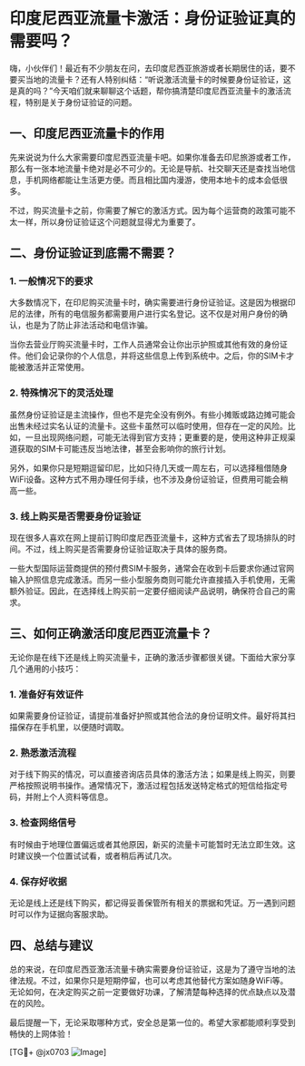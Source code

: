 # 印度尼西亚流量卡激活：身份证验证真的需要吗？

嗨，小伙伴们！最近有不少朋友在问，去印度尼西亚旅游或者长期居住的话，要不要买当地的流量卡？还有人特别纠结：“听说激活流量卡的时候要身份证验证，这是真的吗？”今天咱们就来聊聊这个话题，帮你搞清楚印度尼西亚流量卡的激活流程，特别是关于身份证验证的问题。

## 一、印度尼西亚流量卡的作用

先来说说为什么大家需要印度尼西亚流量卡吧。如果你准备去印尼旅游或者工作，那么有一张本地流量卡绝对是必不可少的。无论是导航、社交聊天还是查找当地信息，手机网络都能让生活更方便。而且相比国内漫游，使用本地卡的成本会低很多。

不过，购买流量卡之前，你需要了解它的激活方式。因为每个运营商的政策可能不太一样，所以身份证验证这个问题就显得尤为重要了。

## 二、身份证验证到底需不需要？

### 1. **一般情况下的要求**
大多数情况下，在印尼购买流量卡时，确实需要进行身份证验证。这是因为根据印尼的法律，所有的电信服务都需要用户进行实名登记。这不仅是对用户身份的确认，也是为了防止非法活动和电信诈骗。

当你去营业厅购买流量卡时，工作人员通常会让你出示护照或其他有效的身份证件。他们会记录你的个人信息，并将这些信息上传到系统中。之后，你的SIM卡才能被激活并正常使用。

### 2. **特殊情况下的灵活处理**
虽然身份证验证是主流操作，但也不是完全没有例外。有些小摊贩或路边摊可能会出售未经过实名认证的流量卡。这些卡虽然可以临时使用，但存在一定的风险。比如，一旦出现网络问题，可能无法得到官方支持；更重要的是，使用这种非正规渠道获取的SIM卡可能违反当地法律，甚至会影响你的旅行计划。

另外，如果你只是短期逗留印尼，比如只待几天或一周左右，可以选择租借随身WiFi设备。这种方式不用办理任何手续，也不涉及身份证验证，但费用可能会稍高一些。

### 3. **线上购买是否需要身份证验证**
现在很多人喜欢在网上提前订购印度尼西亚流量卡，这种方式省去了现场排队的时间。不过，线上购买是否需要身份证验证取决于具体的服务商。

一些大型国际运营商提供的预付费SIM卡服务，通常会在收到卡后要求你通过官网输入护照信息完成激活。而另一些小型服务商则可能允许直接插入手机使用，无需额外验证。因此，在选择线上购买前一定要仔细阅读产品说明，确保符合自己的需求。

## 三、如何正确激活印度尼西亚流量卡？

无论你是在线下还是线上购买流量卡，正确的激活步骤都很关键。下面给大家分享几个通用的小技巧：

### 1. **准备好有效证件**
如果需要身份证验证，请提前准备好护照或其他合法的身份证明文件。最好将其扫描保存在手机里，以便随时调取。

### 2. **熟悉激活流程**
对于线下购买的情况，可以直接咨询店员具体的激活方法；如果是线上购买，则要严格按照说明书操作。通常情况下，激活过程包括发送特定格式的短信给指定号码，并附上个人资料等信息。

### 3. **检查网络信号**
有时候由于地理位置偏远或者其他原因，新买的流量卡可能暂时无法立即生效。这时建议换一个位置试试看，或者稍后再试几次。

### 4. **保存好收据**
无论是线上还是线下购买，都记得妥善保管所有相关的票据和凭证。万一遇到问题时可以作为证据向客服求助。

## 四、总结与建议

总的来说，在印度尼西亚激活流量卡确实需要身份证验证，这是为了遵守当地的法律法规。不过，如果你只是短期停留，也可以考虑其他替代方案如随身WiFi等。无论如何，在决定购买之前一定要做好功课，了解清楚每种选择的优点缺点以及潜在的风险。

最后提醒一下，无论采取哪种方式，安全总是第一位的。希望大家都能顺利享受到畅快的上网体验！

[TG💪+ @jx0703 ![Image](https://github.com/user-attachments/assets/dbca1d08-cadb-493c-b0ec-ad6f7a83f270)]
